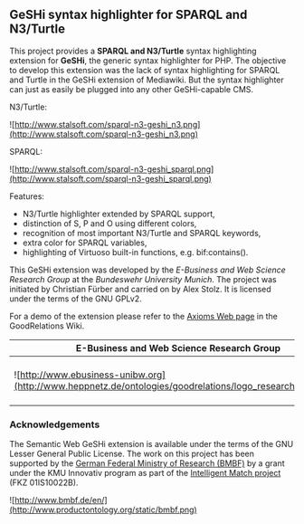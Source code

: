 ## GeSHi syntax highlighter for SPARQL and N3/Turtle ##

This project provides a **SPARQL and N3/Turtle** syntax highlighting extension for **GeSHi**, the generic syntax highlighter for PHP. The objective to develop this extension was the lack of syntax highlighting for SPARQL and Turtle in the GeSHi extension of Mediawiki. But the syntax highlighter can just as easily be plugged into any other GeSHi-capable CMS.


N3/Turtle:

![http://www.stalsoft.com/sparql-n3-geshi_n3.png](http://www.stalsoft.com/sparql-n3-geshi_n3.png)


SPARQL:

![http://www.stalsoft.com/sparql-n3-geshi_sparql.png](http://www.stalsoft.com/sparql-n3-geshi_sparql.png)


Features:
 * N3/Turtle highlighter extended by SPARQL support,
 * distinction of S, P and O using different colors,
 * recognition of most important N3/Turtle and SPARQL keywords,
 * extra color for SPARQL variables,
 * highlighting of Virtuoso built-in functions, e.g. bif:contains().


This GeSHi extension was developed by the *E-Business and Web Science Research Group* at the *Bundeswehr University Munich*. The project was initiated by Christian Fürber and carried on by Alex Stolz. It is licensed under the terms of the GNU GPLv2.

For a demo of the extension please refer to the [Axioms Web page](http://wiki.goodrelations-vocabulary.org/Axioms) in the GoodRelations Wiki.

E-Business and Web Science Research Group | Bundeswehr University Munich
----------------------------------------- | ----------------------------
![http://www.ebusiness-unibw.org](http://www.heppnetz.de/ontologies/goodrelations/logo_researchgroup.png) | ![http://www.unibw.de/ebusiness/](http://www.ebusiness-unibw.org/unibw.gif)

### Acknowledgements ###

The Semantic Web GeSHi extension is available under the terms of the GNU Lesser General Public License. The work on this project has been supported by the [German Federal Ministry of Research (BMBF)](http://www.bmbf.de/en/) by a grant under the KMU Innovativ program as part of the [Intelligent Match project](http://www.intelligent-match.de/) (FKZ 01IS10022B).

![http://www.bmbf.de/en/](http://www.productontology.org/static/bmbf.png)
